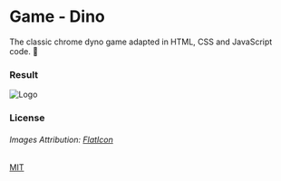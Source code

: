 # Game - Dino

The classic chrome dyno game adapted in HTML, CSS and JavaScript code. 
💚

### Result

![Logo](https://i.imgur.com/FWzeCvZ.png)


### License
###### Images Attribution: [FlatIcon](https://www.flaticon.com)
[MIT](https://choosealicense.com/licenses/mit/)
